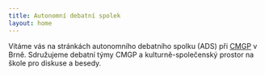 ```yaml
---
title: Autonomní debatní spolek
layout: home
---
```

Vítáme vás na stránkách autonomního debatního spolku (ADS) při [CMGP](https://cmgp.cz) v Brně. Sdružujeme debatní týmy CMGP a kulturně-společenský prostor na škole pro diskuse a besedy.